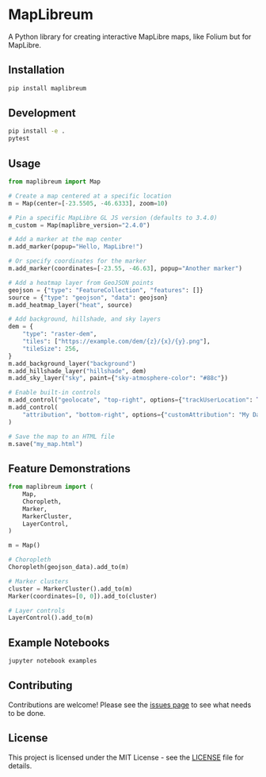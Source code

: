 # MapLibreum

A Python library for creating interactive MapLibre maps, like Folium but for MapLibre.

## Installation

```bash
pip install maplibreum
```

## Development

```bash
pip install -e .
pytest
```

## Usage

```python
from maplibreum import Map

# Create a map centered at a specific location
m = Map(center=[-23.5505, -46.6333], zoom=10)

# Pin a specific MapLibre GL JS version (defaults to 3.4.0)
m_custom = Map(maplibre_version="2.4.0")

# Add a marker at the map center
m.add_marker(popup="Hello, MapLibre!")

# Or specify coordinates for the marker
m.add_marker(coordinates=[-23.55, -46.63], popup="Another marker")

# Add a heatmap layer from GeoJSON points
geojson = {"type": "FeatureCollection", "features": []}
source = {"type": "geojson", "data": geojson}
m.add_heatmap_layer("heat", source)

# Add background, hillshade, and sky layers
dem = {
    "type": "raster-dem",
    "tiles": ["https://example.com/dem/{z}/{x}/{y}.png"],
    "tileSize": 256,
}
m.add_background_layer("background")
m.add_hillshade_layer("hillshade", dem)
m.add_sky_layer("sky", paint={"sky-atmosphere-color": "#88c"})

# Enable built-in controls
m.add_control("geolocate", "top-right", options={"trackUserLocation": True})
m.add_control(
    "attribution", "bottom-right", options={"customAttribution": "My Data"}
)

# Save the map to an HTML file
m.save("my_map.html")
```

## Feature Demonstrations

```python
from maplibreum import (
    Map,
    Choropleth,
    Marker,
    MarkerCluster,
    LayerControl,
)

m = Map()

# Choropleth
Choropleth(geojson_data).add_to(m)

# Marker clusters
cluster = MarkerCluster().add_to(m)
Marker(coordinates=[0, 0]).add_to(cluster)

# Layer controls
LayerControl().add_to(m)
```

## Example Notebooks

```bash
jupyter notebook examples
```

## Contributing

Contributions are welcome! Please see the [issues page](https://github.com/kauevestena/maplibreum_prototype/issues) to see what needs to be done.

## License

This project is licensed under the MIT License - see the [LICENSE](LICENSE) file for details.
